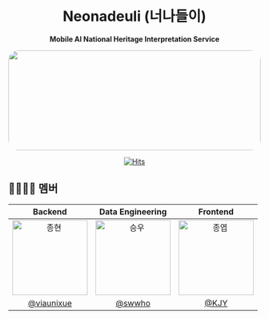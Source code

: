 <div align="center" >

# Neonadeuli (너나들이)

<b>Mobile AI National Heritage Interpretation Service</b>

<img src="https://github.com/user-attachments/assets/3884c8e5-69b9-4835-ba99-7e285d7bb579" 
    style="height: 200px; width: 100%; 
            object-fit: cover; 
            border-radius: 20px;" >

[![Hits](https://hits.seeyoufarm.com/api/count/incr/badge.svg?url=https%3A%2F%2Fgithub.com%2Fneonadeuli-project&count_bg=%23F2E2C3&title_bg=%23555555&icon=sparkpost.svg&icon_color=%23E7E7E7&title=neonadeuli&edge_flat=false)](https://hits.seeyoufarm.com)

</div>

## 👨‍👩‍👧‍👦 멤버

|                                     Backend                                      |                                    Data Engineering                                      |                                     Frontend                                      |
| :--------------------------------------------------------------------------------------: | :--------------------------------------------------------------------------------------: | :--------------------------------------------------------------------------------------: |
| <img src="https://avatars.githubusercontent.com/u/77084379?v=4" width=150px alt="종현"/> | <img src="https://avatars.githubusercontent.com/u/67579479?v=4" width=150px alt="승우"/> | <img src="https://avatars.githubusercontent.com/u/119389577?v=4" width=150px alt="종엽"/> |
| [@viaunixue](https://github.com/viaunixue)| [@swwho](https://github.com/swwho96)| [@KJY](https://github.com/PracticeKJY)|

